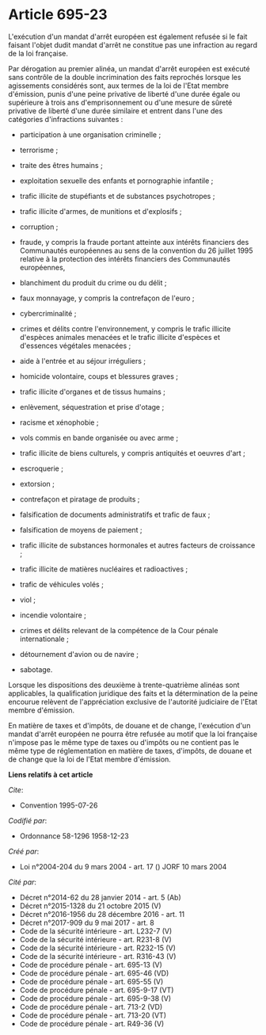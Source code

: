 # Article 695-23

L'exécution d'un mandat d'arrêt européen est également refusée si le fait faisant l'objet dudit mandat d'arrêt ne constitue
pas une infraction au regard de la loi française.

Par dérogation au premier alinéa, un mandat d'arrêt européen est exécuté sans contrôle de la double incrimination des faits
reprochés lorsque les agissements considérés sont, aux termes de la loi de l'Etat membre d'émission, punis d'une peine
privative de liberté d'une durée égale ou supérieure à trois ans d'emprisonnement ou d'une mesure de sûreté privative de
liberté d'une durée similaire et entrent dans l'une des catégories d'infractions suivantes :

- participation à une organisation criminelle ;

- terrorisme ;

- traite des êtres humains ;

- exploitation sexuelle des enfants et pornographie infantile ;

- trafic illicite de stupéfiants et de substances psychotropes ;

- trafic illicite d'armes, de munitions et d'explosifs ;

- corruption ;

- fraude, y compris la fraude portant atteinte aux intérêts financiers des Communautés européennes au sens de la convention
du 26 juillet 1995 relative à la protection des intérêts financiers des Communautés européennes, 

- blanchiment du produit du crime ou du délit ;

- faux monnayage, y compris la contrefaçon de l'euro ;

- cybercriminalité ;

- crimes et délits contre l'environnement, y compris le trafic illicite d'espèces animales menacées et le trafic illicite
d'espèces et d'essences végétales menacées ;

- aide à l'entrée et au séjour irréguliers ;

- homicide volontaire, coups et blessures graves ;

- trafic illicite d'organes et de tissus humains ;

- enlèvement, séquestration et prise d'otage ;

- racisme et xénophobie ;

- vols commis en bande organisée ou avec arme ;

- trafic illicite de biens culturels, y compris antiquités et oeuvres d'art ;

- escroquerie ;

- extorsion ;

- contrefaçon et piratage de produits ;

- falsification de documents administratifs et trafic de faux ;

- falsification de moyens de paiement ;

- trafic illicite de substances hormonales et autres facteurs de croissance ;

- trafic illicite de matières nucléaires et radioactives ;

- trafic de véhicules volés ;

- viol ;

- incendie volontaire ;

- crimes et délits relevant de la compétence de la Cour pénale internationale ;

- détournement d'avion ou de navire ;

- sabotage.

Lorsque les dispositions des deuxième à trente-quatrième alinéas sont applicables, la qualification juridique des faits et la
détermination de la peine encourue relèvent de l'appréciation exclusive de l'autorité judiciaire de l'Etat membre d'émission.

En matière de taxes et d'impôts, de douane et de change, l'exécution d'un mandat d'arrêt européen ne pourra être refusée au
motif que la loi française n'impose pas le même type de taxes ou d'impôts ou ne contient pas le même type de réglementation
en matière de taxes, d'impôts, de douane et de change que la loi de l'Etat membre d'émission.

**Liens relatifs à cet article**

_Cite_:

  - Convention 1995-07-26

_Codifié par_:

  - Ordonnance 58-1296 1958-12-23

_Créé par_:

  - Loi n°2004-204 du 9 mars 2004 - art. 17 () JORF 10 mars 2004

_Cité par_:

  - Décret n°2014-62 du 28 janvier 2014 - art. 5 (Ab)
  - Décret n°2015-1328 du 21 octobre 2015 (V)
  - Décret n°2016-1956 du 28 décembre 2016 - art. 11
  - Décret n°2017-909 du 9 mai 2017 - art. 8
  - Code de la sécurité intérieure - art. L232-7 (V)
  - Code de la sécurité intérieure - art. R231-8 (V)
  - Code de la sécurité intérieure - art. R232-15 (V)
  - Code de la sécurité intérieure - art. R316-43 (V)
  - Code de procédure pénale - art. 695-13 (V)
  - Code de procédure pénale - art. 695-46 (VD)
  - Code de procédure pénale - art. 695-55 (V)
  - Code de procédure pénale - art. 695-9-17 (VT)
  - Code de procédure pénale - art. 695-9-38 (V)
  - Code de procédure pénale - art. 713-2 (VD)
  - Code de procédure pénale - art. 713-20 (VT)
  - Code de procédure pénale - art. R49-36 (V)
